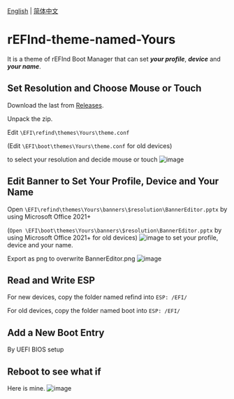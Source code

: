 [English](https://github.com/1457384613gh/rEFInd-theme-named-Yours) | [简体中文](https://github.com/1457384613gh/rEFInd-theme-named-Yours/blob/main/%E8%87%AA%E8%BF%B0%E6%96%87%E4%BB%B6.md)
# rEFInd-theme-named-Yours
It is a theme of rEFInd Boot Manager that can set ___your profile___, ___device___ and ___your name___.

## Set Resolution and Choose Mouse or Touch
Download the last from [Releases](https://github.com/1457384613gh/rEFInd-theme-named-Yours/releases).

Unpack the zip.

Edit `\EFI\refind\themes\Yours\theme.conf`

(Edit `\EFI\boot\themes\Yours\theme.conf` for old devices)

to select your resolution and decide mouse or touch
![image](https://user-images.githubusercontent.com/69227436/162579811-bf3277c0-0ce0-4c35-b22a-a49370ae34fc.png)

## Edit Banner to Set Your Profile, Device and Your Name
Open `\EFI\refind\themes\Yours\banners\$resolution\BannerEditor.pptx` by using Microsoft Office 2021+

(`Open \EFI\boot\themes\Yours\banners\$resolution\BannerEditor.pptx` by using Microsoft Office 2021+ for old devices)
![image](https://user-images.githubusercontent.com/69227436/162580042-d32719bf-5091-41cd-976e-527087642f37.png)
to set your profile, device and your name.

Export as png to overwrite BannerEditor.png
![image](https://user-images.githubusercontent.com/69227436/162580182-73dcc418-c6e0-4802-af90-daab30ede40d.png)

## Read and Write ESP
For new devices, copy the folder named refind into `ESP: /EFI/`

For old devices, copy the folder named boot into `ESP: /EFI/`

## Add a New Boot Entry
By UEFI BIOS setup

## Reboot to see what if
Here is mine.
![image](https://user-images.githubusercontent.com/69227436/164385947-89eb95c0-ad5e-4cc8-8a58-173de3ff392d.png)
